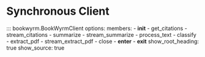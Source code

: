 # Synchronous Client

::: bookwyrm.BookWyrmClient
options:
members:
\- __init__
\- get_citations
\- stream_citations
\- summarize
\- stream_summarize
\- process_text
\- classify
\- extract_pdf
\- stream_extract_pdf
\- close
\- __enter__
\- __exit__
show_root_heading: true
show_source: true
